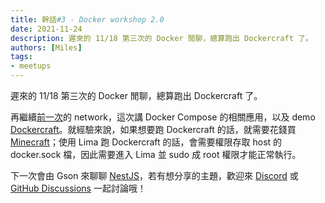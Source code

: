 ```yaml
---
title: 幹話#3 - Docker workshop 2.0
date: 2021-11-24
description: 遲來的 11/18 第三次的 Docker 閒聊，總算跑出 Dockercraft 了。
authors: [Miles]
tags:
- meetups
---
```


遲來的 11/18 第三次的 Docker 閒聊，總算跑出 Dockercraft 了。

<!--truncate-->

再繼續[前一次](no-2-docker-workshop-2_0-part2.md)的 network，這次講 Docker Compose 的相關應用，以及 demo [Dockercraft](https://github.com/docker/dockercraft)。就經驗來說，如果想要跑 Dockercraft 的話，就需要花錢買 [Minecraft](https://www.minecraft.net/)；使用 Lima 跑 Dockercraft 的話，會需要權限存取 host 的 docker.sock 檔，因此需要進入 Lima 並 sudo 成 root 權限才能正常執行。

下一次會由 Gson 來聊聊 [NestJS](https://nestjs.com/)，若有想分享的主題，歡迎來 [Discord](https://discord.io/ganhuaking) 或 [GitHub Discussions](https://github.com/ganhuaking/meetups/discussions) 一起討論哦！

